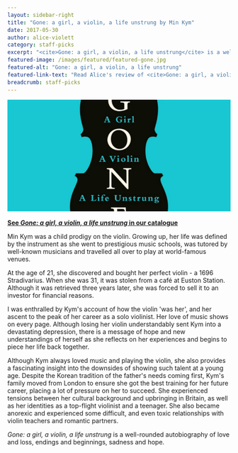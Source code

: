 ```yaml
---
layout: sidebar-right
title: "Gone: a girl, a violin, a life unstrung by Min Kym"
date: 2017-05-30
author: alice-violett
category: staff-picks
excerpt: "<cite>Gone: a girl, a violin, a life unstrung</cite> is a well-rounded autobiography of love and loss, endings and beginnings, sadness and hope."
featured-image: /images/featured/featured-gone.jpg
featured-alt: "Gone: a girl, a violin, a life unstrung"
featured-link-text: "Read Alice's review of <cite>Gone: a girl, a violin, a life unstrung</cite>"
breadcrumb: staff-picks
---
```


![Gone: a girl, a violin, a life unstrung](/images/featured/featured-gone.jpg)

**[See <cite>Gone: a girl, a violin, a life unstrung</cite> in our catalogue](https://suffolk.spydus.co.uk/cgi-bin/spydus.exe/ENQ/OPAC/BIBENQ?BRN=2128169)**

Min Kym was a child prodigy on the violin. Growing up, her life was defined by the instrument as she went to prestigious music schools, was tutored by well-known musicians and travelled all over to play at world-famous venues.

At the age of 21, she discovered and bought her perfect violin - a 1696 Stradivarius. When she was 31, it was stolen from a café at Euston Station. Although it was retrieved three years later, she was forced to sell it to an investor for financial reasons.

I was enthralled by Kym's account of how the violin 'was her', and her ascent to the peak of her career as a solo violinist. Her love of music shows on every page. Although losing her violin understandably sent Kym into a devastating depression, there is a message of hope and new understandings of herself as she reflects on her experiences and begins to piece her life back together.

Although Kym always loved music and playing the violin, she also provides a fascinating insight into the downsides of showing such talent at a young age. Despite the Korean tradition of the father's needs coming first, Kym's family moved from London to ensure she got the best training for her future career, placing a lot of pressure on her to succeed. She experienced tensions between her cultural background and upbringing in Britain, as well as her identities as a top-flight violinist and a teenager. She also became anorexic and experienced some difficult, and even toxic relationships with violin teachers and romantic partners.

<cite>Gone: a girl, a violin, a life unstrung</cite> is a well-rounded autobiography of love and loss, endings and beginnings, sadness and hope.
